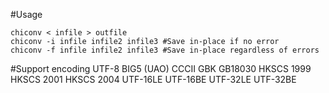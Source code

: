 #Usage

	chiconv < infile > outfile
	chiconv -i infile infile2 infile3 #Save in-place if no error
	chiconv -f infile infile2 infile3 #Save in-place regardless of errors

#Support encoding
	UTF-8
	BIG5 (UAO)
	CCCII
	GBK
	GB18030
	HKSCS 1999
	HKSCS 2001
	HKSCS 2004
	UTF-16LE
	UTF-16BE
	UTF-32LE
	UTF-32BE
